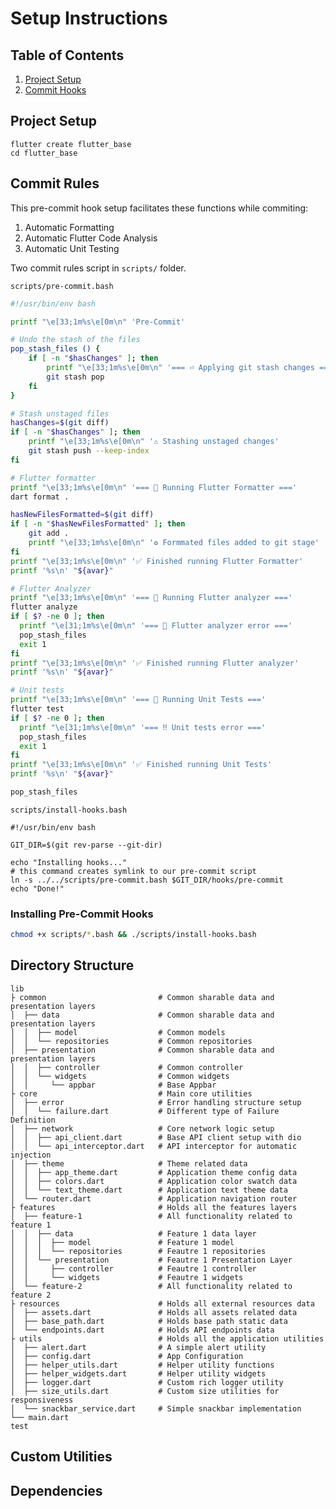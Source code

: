 # Setup Instructions

## Table of Contents

1. [Project Setup](#project-setup)
1. [Commit Hooks](#commit-rules)

## Project Setup

```
flutter create flutter_base
cd flutter_base
```


## Commit Rules
This pre-commit hook setup facilitates these functions while commiting:
1. Automatic Formatting
2. Automatic Flutter Code Analysis
3. Automatic Unit Testing

Two commit rules script in `scripts/` folder.

`scripts/pre-commit.bash`
```bash
#!/usr/bin/env bash

printf "\e[33;1m%s\e[0m\n" 'Pre-Commit'

# Undo the stash of the files
pop_stash_files () {
    if [ -n "$hasChanges" ]; then
        printf "\e[33;1m%s\e[0m\n" '=== ⏎ Applying git stash changes ==='
        git stash pop
    fi
}

# Stash unstaged files
hasChanges=$(git diff)
if [ -n "$hasChanges" ]; then
    printf "\e[33;1m%s\e[0m\n" '⚠️ Stashing unstaged changes'
    git stash push --keep-index
fi

# Flutter formatter
printf "\e[33;1m%s\e[0m\n" '=== 🧹 Running Flutter Formatter ==='
dart format .

hasNewFilesFormatted=$(git diff)
if [ -n "$hasNewFilesFormatted" ]; then
    git add .
    printf "\e[33;1m%s\e[0m\n" '♻️ Formmated files added to git stage'
fi
printf "\e[33;1m%s\e[0m\n" '✅ Finished running Flutter Formatter'
printf '%s\n' "${avar}"

# Flutter Analyzer
printf "\e[33;1m%s\e[0m\n" '=== 🔬 Running Flutter analyzer ==='
flutter analyze
if [ $? -ne 0 ]; then
  printf "\e[31;1m%s\e[0m\n" '=== 🚨 Flutter analyzer error ==='
  pop_stash_files
  exit 1
fi
printf "\e[33;1m%s\e[0m\n" '✅ Finished running Flutter analyzer'
printf '%s\n' "${avar}"

# Unit tests
printf "\e[33;1m%s\e[0m\n" '=== 🧪 Running Unit Tests ==='
flutter test
if [ $? -ne 0 ]; then
  printf "\e[31;1m%s\e[0m\n" '=== ‼️ Unit tests error ==='
  pop_stash_files
  exit 1
fi
printf "\e[33;1m%s\e[0m\n" '✅ Finished running Unit Tests'
printf '%s\n' "${avar}"

pop_stash_files
```

`scripts/install-hooks.bash`
```
#!/usr/bin/env bash

GIT_DIR=$(git rev-parse --git-dir)

echo "Installing hooks..."
# this command creates symlink to our pre-commit script
ln -s ../../scripts/pre-commit.bash $GIT_DIR/hooks/pre-commit
echo "Done!" 
```

### Installing Pre-Commit Hooks
```bash
chmod +x scripts/*.bash && ./scripts/install-hooks.bash
```

## Directory Structure
	lib
	├ common                         # Common sharable data and presentation layers
	│  ├── data                      # Common sharable data and presentation layers
	│  │  ├── model                  # Common models
	│  │  └── repositories           # Common repositories
	│  ├── presentation              # Common sharable data and presentation layers
	│  │  ├── controller             # Common controller
	│  │  └── widgets                # Common widgets
	│  │     └── appbar              # Base Appbar
	├ core                           # Main core utilities
	│  ├── error                     # Error handling structure setup
	│  │  └── failure.dart           # Different type of Failure Definition
	│  ├── network                   # Core network logic setup
	│  │  ├── api_client.dart        # Base API client setup with dio
	│  │  └── api_interceptor.dart   # API interceptor for automatic injection
	│  ├── theme                     # Theme related data
	│  │  ├── app_theme.dart         # Application theme config data
	│  │  ├── colors.dart            # Application color swatch data
	│  │  └── text_theme.dart        # Application text theme data
	│  └── router.dart               # Application navigation router
	├ features                       # Holds all the features layers
	│  ├── feature-1                 # All functionality related to feature 1
	│  │  ├── data                   # Feature 1 data layer
	│  │  │  ├── model               # Feature 1 model
	│  │  │  └── repositories        # Feautre 1 repositories
	│  │  └── presentation           # Feautre 1 Presentation Layer
	│  │     ├── controller          # Feautre 1 controller
	│  │     └── widgets             # Feautre 1 widgets
	│  └── feature-2                 # All functionality related to feature 2
	├ resources                      # Holds all external resources data
	│  ├── assets.dart               # Holds all assets related data
	│  ├── base_path.dart            # Holds base path static data
	│  └── endpoints.dart            # Holds API endpoints data
	├ utils                          # Holds all the application utilities
	│  ├── alert.dart                # A simple alert utility
	│  ├── config.dart               # App Configuration
	│  ├── helper_utils.dart         # Helper utility functions
	│  ├── helper_widgets.dart       # Helper utility widgets
	│  ├── logger.dart               # Custom rich logger utility
	│  ├── size_utils.dart           # Custom size utilities for responsiveness
	│  └── snackbar_service.dart     # Simple snackbar implementation
	└── main.dart
	test

## Custom Utilities

## Dependencies

